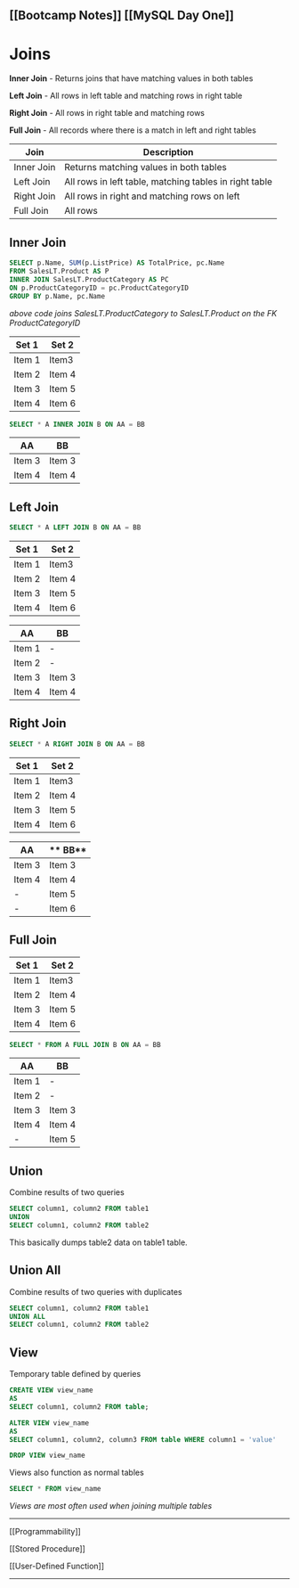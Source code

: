 [[Bootcamp Notes]]
[[MySQL Day One]]
---

# Joins

**Inner Join** - Returns joins that have matching values in both tables

**Left Join** - All rows in left table and matching rows in right table

**Right Join** - All rows in right table and matching rows

**Full Join** - All records where there is a match in left and right tables

Join | Description
--- | --- 
Inner Join | Returns matching values in both tables
Left Join | All rows in left table, matching tables in right table
Right Join | All rows in right and matching rows on left
Full Join | All rows

## Inner Join

```Sql
SELECT p.Name, SUM(p.ListPrice) AS TotalPrice, pc.Name
FROM SalesLT.Product AS P
INNER JOIN SalesLT.ProductCategory AS PC
ON p.ProductCategoryID = pc.ProductCategoryID
GROUP BY p.Name, pc.Name
```

*above code joins SalesLT.ProductCategory to SalesLT.Product on the FK ProductCategoryID*

Set 1 | Set 2
--- | ---
Item 1 | Item3
Item 2 | Item 4
Item 3 | Item 5
Item 4 | Item 6

```sql
SELECT * A INNER JOIN B ON AA = BB
```

AA | BB
--- | ---
Item 3| Item 3
Item 4 | Item 4

## Left Join

```sql
SELECT * A LEFT JOIN B ON AA = BB
```

Set 1 | Set 2
--- | ---
Item 1 | Item3
Item 2 | Item 4
Item 3 | Item 5
Item 4 | Item 6

AA | BB
--- | ---
Item 1 | - |
Item 2 | - |
Item 3 | Item 3
Item 4 | Item 4

## Right Join

```sql
SELECT * A RIGHT JOIN B ON AA = BB
```

Set 1 | Set 2
--- | ---
Item 1 | Item3
Item 2 | Item 4
Item 3 | Item 5
Item 4 | Item 6

**AA**|** BB**
-----|-----
Item 3| Item 3
Item 4| Item 4
-| Item 5
-| Item 6

## Full Join

Set 1 | Set 2
--- | ---
Item 1 | Item3
Item 2 | Item 4
Item 3 | Item 5
Item 4 | Item 6

```sql
SELECT * FROM A FULL JOIN B ON AA = BB
```

| AA     | BB     |
| ------ | ------ |
| Item 1 | -      |
| Item 2 | -      |
| Item 3 | Item 3 |
| Item 4 | Item 4 |
| -      | Item 5 |

## Union

Combine results of two queries

```sql
SELECT column1, column2 FROM table1
UNION
SELECT column1, column2 FROM table2
```

This basically dumps table2 data on table1 table.

## Union All

Combine results of two queries with duplicates

```sql
SELECT column1, column2 FROM table1
UNION ALL
SELECT column1, column2 FROM table2
```

## View

Temporary table defined by queries

```sql
CREATE VIEW view_name
AS
SELECT column1, column2 FROM table;
```

```sql
ALTER VIEW view_name
AS
SELECT column1, column2, column3 FROM table WHERE column1 = 'value'
```

```sql
DROP VIEW view_name
```

Views also function as normal tables

```sql
SELECT * FROM view_name
```

*Views are most often used when joining multiple tables*

---

[[Programmability]]

[[Stored Procedure]]

[[User-Defined Function]]

---
